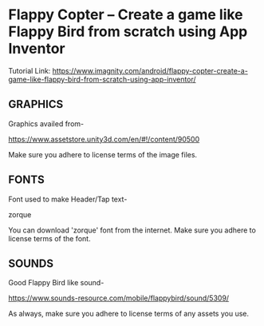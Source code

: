 # Flappy Copter – Create a game like Flappy Bird from scratch using App Inventor

Tutorial Link: https://www.imagnity.com/android/flappy-copter-create-a-game-like-flappy-bird-from-scratch-using-app-inventor/

## GRAPHICS

Graphics availed from-

https://www.assetstore.unity3d.com/en/#!/content/90500

Make sure you adhere to license terms of the image files.


## FONTS

Font used to make Header/Tap text-

zorque

You can download 'zorque' font from the internet. 
Make sure you adhere to license terms of the font.


## SOUNDS
Good Flappy Bird like sound-

https://www.sounds-resource.com/mobile/flappybird/sound/5309/

As always, make sure you adhere to license terms of any assets you use.



